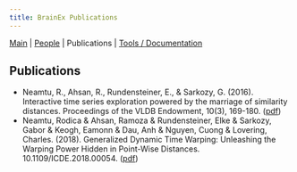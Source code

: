```yaml
---
title: BrainEx Publications
---
```


[Main](https://ebuntel.github.io/BrainExInfo/) | [People](https://ebuntel.github.io/BrainExInfo/people/people) | Publications | [Tools / Documentation](https://ebuntel.github.io/BrainExInfo/Tools-and-Documentation/documentation)

## Publications 

* Neamtu, R., Ahsan, R., Rundensteiner, E., & Sarkozy, G. (2016). Interactive time series exploration powered by the marriage of similarity distances. Proceedings of the VLDB Endowment, 10(3), 169-180. ([pdf](https://github.com/ebuntel/BrainExInfo/blob/master/InteractiveTimeSeriesExploration.pdf))
* Neamtu, Rodica & Ahsan, Ramoza & Rundensteiner, Elke & Sarkozy, Gabor & Keogh, Eamonn & Dau, Anh & Nguyen, Cuong & Lovering, Charles. (2018). Generalized Dynamic Time Warping: Unleashing the Warping Power Hidden in Point-Wise Distances. 10.1109/ICDE.2018.00054.  ([pdf](https://github.com/ebuntel/BrainExInfo/blob/master/assets/UnleashingtheWarpingPowerHiddeninPoint-WiseDistances.pdf))
